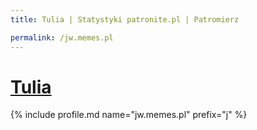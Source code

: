```yaml
---
title: Tulia | Statystyki patronite.pl | Patromierz

permalink: /jw.memes.pl
---
```


# [Tulia](https://patronite.pl/jw.memes.pl)

{% include profile.md name="jw.memes.pl" prefix="j" %}
